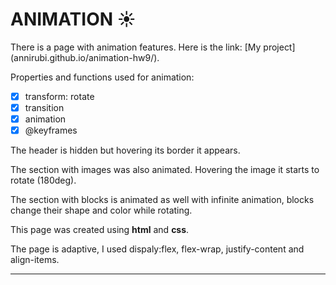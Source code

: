 # ANIMATION ☀
There is a page with animation features.
Here is the link:
[My project] (annirubi.github.io/animation-hw9/). 

Properties and functions used for animation:
- [X] transform: rotate
- [X] transition
- [X] animation
- [X] @keyframes

The header is hidden but hovering its border it appears. 

The section with images was also animated. Hovering the image it starts to rotate (180deg).

The section with blocks is animated as well with infinite animation, blocks change their shape and color while rotating.



This page was created using **html** and **css**. 

The page is adaptive, I used dispaly:flex, flex-wrap, justify-content and align-items. 
____

